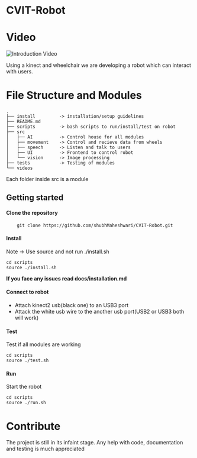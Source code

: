 # CVIT-Robot

# Video
![ Introduction Video ]( https://drive.google.com/file/d/1SDlhBSQthCtVEDE34lp6lhz5CXWrZF1z/view?usp=sharing )

Using a kinect and wheelchair we are developing a robot which can interact with users. 

# File Structure and Modules
```
.
├── install         -> installation/setup guidelines
├── README.md 
├── scripts         -> bash scripts to run/install/test on robot
├── src
│   ├── AI          -> Control house for all modules
│   ├── movement    -> Control and recieve data from wheels
│   ├── speech      -> Listen and talk to users
│   ├── UI          -> Frontend to control robot
│   └── vision      -> Image processing 
├── tests           -> Testing of modules  
└── videos          
```

Each folder inside src is a module

## Getting started 
#### Clone the repository  
```
    git clone https://github.com/shubhMaheshwari/CVIT-Robot.git
```
#### Install 
Note -> Use source and not run ./install.sh
```
cd scripts
source ./install.sh
```
**If you face any issues read docs/installation.md**

#### Connect to robot 
- Attach kinect2 usb(black one) to an USB3 port
- Attack the white usb wire to the another usb port(USB2 or USB3 both will work) 

#### Test
Test if all modules are working
```
cd scripts
source ./test.sh
```

#### Run 
Start the robot
```
cd scripts
source ./run.sh
```
# Contribute 
The project is still in its infaint stage. Any help with code, documentation and testing is much appreciated

